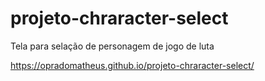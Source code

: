 # projeto-chraracter-select
 Tela para selação de personagem de jogo de luta


https://opradomatheus.github.io/projeto-chraracter-select/

